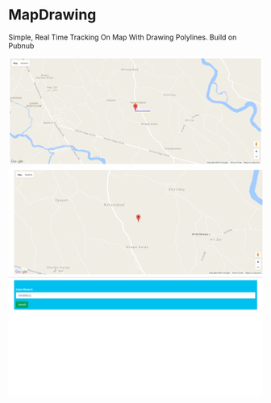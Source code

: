 # MapDrawing
Simple, Real Time Tracking On Map With Drawing Polylines. Build on Pubnub

![alt tag](https://github.com/Sprinkle7/MapDrawing/blob/master/dist/three.png)
![alt tag](https://github.com/Sprinkle7/MapDrawing/blob/master/dist/two.png)
![alt tag](https://github.com/Sprinkle7/MapDrawing/blob/master/dist/one.png)
